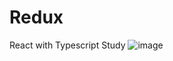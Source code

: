 # Redux
React with Typescript Study
![image](https://github.com/siwooJang/Redux/assets/88125431/7c3d82b1-c744-4676-802e-08584e4417e1)
